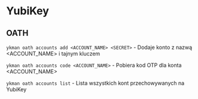 # YubiKey

## OATH

`ykman oath accounts add <ACCOUNT_NAME> <SECRET>` - Dodaje konto z nazwą <ACCOUNT_NAME> i tajnym kluczem <SECRET>

`ykman oath accounts code <ACCOUNT_NAME>` - Pobiera kod OTP dla konta <ACCOUNT_NAME>

`ykman oath accounts list` - Lista wszystkich kont przechowywanych na YubiKey
